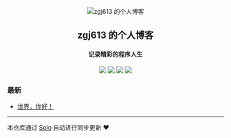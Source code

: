 <p align="center"><img alt="zgj613 的个人博客" src="https://static.b3log.org/images/brand/solo-32.png"></p><h2 align="center">
zgj613 的个人博客
</h2>

<h4 align="center">记录精彩的程序人生</h4>
<p align="center"><a title="zgj613 的个人博客" target="_blank" href="https://github.com/zgj613/solo-blog"><img src="https://img.shields.io/github/last-commit/zgj613/solo-blog.svg?style=flat-square&color=FF9900"></a>
<a title="GitHub repo size in bytes" target="_blank" href="https://github.com/zgj613/solo-blog"><img src="https://img.shields.io/github/repo-size/zgj613/solo-blog.svg?style=flat-square"></a>
<a title="Solo Version" target="_blank" href="https://github.com/b3log/solo/releases"><img src="https://img.shields.io/badge/solo-3.6.7-f1e05a.svg?style=flat-square&color=blueviolet"></a>
<a title="Hits" target="_blank" href="https://github.com/b3log/hits"><img src="https://hits.b3log.org/zgj613/solo-blog.svg"></a></p>

### 最新

* [世界，你好！](http://blog.cl-zhang.ltd/hello-solo)



---

本仓库通过 [Solo](https://github.com/b3log/solo) 自动进行同步更新 ❤️ 